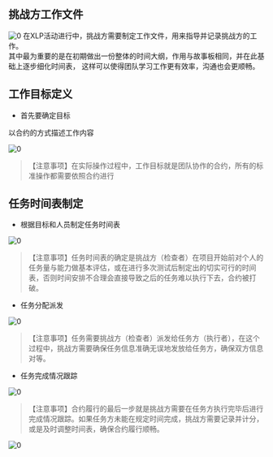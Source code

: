## 挑战方工作文件
![0](../pic/4-06-1.jpg "0") 
在XLP活动进行中，挑战方需要制定工作文件，用来指导并记录挑战方的工作。   
其中最为重要的是在初期做出一份整体的时间大纲，作用与故事板相同，并在此基础上逐步细化时间表，   这样可以使得团队学习工作更有效率，沟通也会更顺畅。

## 工作目标定义

*  首先要确定目标
  
  以合约的方式描述工作内容

![0](../pic/4-06-2.jpg "0")  

>【注意事项】在实际操作过程中，工作目标就是团队协作的合约，所有的标准操作都需要依照合约进行

## 任务时间表制定

*  根据目标和人员制定任务时间表 

![0](../pic/4-06-3.jpg "0") 

>【注意事项】任务时间表的确定是挑战方（检查者）在项目开始前对个人的任务量与能力做基本评估，或在进行多次测试后制定出的切实可行的时间表，否则时间安排不合理会直接导致之后的任务难以执行下去，合约被打破。

*  任务分配派发

![0](../pic/4-06-4.jpg "0") 

>【注意事项】任务需要挑战方（检查者）派发给任务方（执行者），在这个过程中，挑战方需要确保任务信息准确无误地发放给任务方，确保双方信息对等。

*  任务完成情况跟踪

![0](../pic/4-06-5.jpg "0") 

>【注意事项】合约履行的最后一步就是挑战方需要在任务方执行完毕后进行完成情况跟踪。如果任务方未能在规定时间完成，挑战方需要记录并计分，或是及时调整时间表，确保合约履行顺畅。


![0](../pic/4-06-6.jpg "0") 